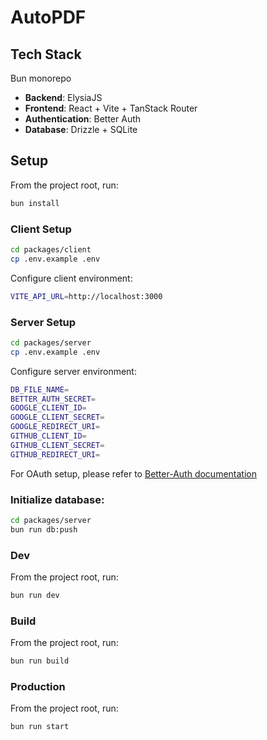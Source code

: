 # AutoPDF

## Tech Stack

Bun monorepo

- **Backend**: ElysiaJS
- **Frontend**: React + Vite + TanStack Router
- **Authentication**: Better Auth
- **Database**: Drizzle + SQLite

## Setup

From the project root, run:
```bash
bun install
```
### Client Setup

```bash
cd packages/client
cp .env.example .env
```

Configure client environment:

```bash
VITE_API_URL=http://localhost:3000
```

### Server Setup

```bash
cd packages/server
cp .env.example .env
```

Configure server environment:

```bash
DB_FILE_NAME=
BETTER_AUTH_SECRET=
GOOGLE_CLIENT_ID=
GOOGLE_CLIENT_SECRET=
GOOGLE_REDIRECT_URI=
GITHUB_CLIENT_ID=
GITHUB_CLIENT_SECRET=
GITHUB_REDIRECT_URI=
```

For OAuth setup, please refer to [Better-Auth documentation](https://www.better-auth.com)


### Initialize database:

```bash
cd packages/server
bun run db:push
```

### Dev
From the project root, run:
```bash
bun run dev
```

### Build
From the project root, run:
```bash
bun run build
```

### Production
From the project root, run:
```bash
bun run start
```
